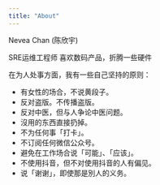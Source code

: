 ```yaml
---
title: "About"
---
```



Nevea Chan (陈欣宇)

SRE运维工程师 
喜欢数码产品，折腾一些硬件


在为人处事方面，我有一些自己坚持的原则：

- 有女性的场合，不说黄段子。
- 反对盗版。不传播盗版。
- 反对中医，但与人争论中医问题。
- 沒用的东西直接扔掉。
- 不为任何事「打卡」。
- 不订阅任何微信公众号。
- 避免在工作场合说「可能」、「应该」。
- 不使用抖音，但不对使用抖音的人有偏见。
- 说「谢谢」，即使那是別人的义务。